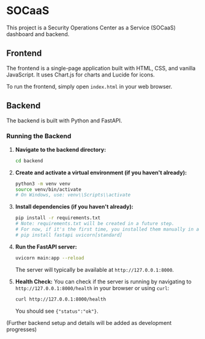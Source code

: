 # SOCaaS

This project is a Security Operations Center as a Service (SOCaaS) dashboard and backend.

## Frontend

The frontend is a single-page application built with HTML, CSS, and vanilla JavaScript. It uses Chart.js for charts and Lucide for icons.

To run the frontend, simply open `index.html` in your web browser.

## Backend

The backend is built with Python and FastAPI.

### Running the Backend

1.  **Navigate to the backend directory:**
    ```bash
    cd backend
    ```

2.  **Create and activate a virtual environment (if you haven't already):**
    ```bash
    python3 -m venv venv
    source venv/bin/activate
    # On Windows, use: venv\\Scripts\\activate
    ```

3.  **Install dependencies (if you haven't already):**
    ```bash
    pip install -r requirements.txt
    # Note: requirements.txt will be created in a future step.
    # For now, if it's the first time, you installed them manually in a previous step:
    # pip install fastapi uvicorn[standard]
    ```

4.  **Run the FastAPI server:**
    ```bash
    uvicorn main:app --reload
    ```
    The server will typically be available at `http://127.0.0.1:8000`.

5.  **Health Check:**
    You can check if the server is running by navigating to `http://127.0.0.1:8000/health` in your browser or using `curl`:
    ```bash
    curl http://127.0.0.1:8000/health
    ```
    You should see `{"status":"ok"}`.

(Further backend setup and details will be added as development progresses)
